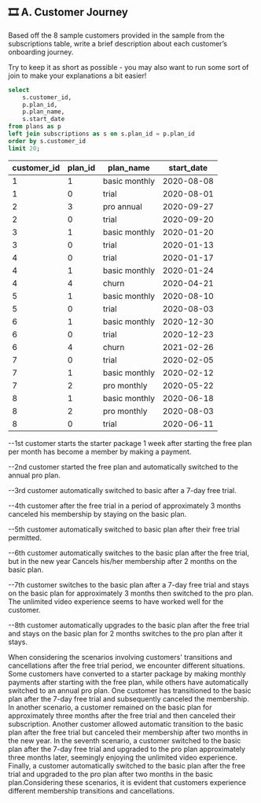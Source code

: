 ## 🎞️ A. Customer Journey

Based off the 8 sample customers provided in the sample from the subscriptions table, write a brief description about each customer’s onboarding journey.

Try to keep it as short as possible - you may also want to run some sort of join to make your explanations a bit easier!

```sql
select 
	s.customer_id,
	p.plan_id,
	p.plan_name,
	s.start_date
from plans as p
left join subscriptions as s on s.plan_id = p.plan_id
order by s.customer_id
limit 20;
```
| customer_id | plan_id | plan_name     | start_date |
|-------------|---------|---------------|------------|
| 1           | 1       | basic monthly | 2020-08-08 |
| 1           | 0       | trial         | 2020-08-01 |
| 2           | 3       | pro annual    | 2020-09-27 |
| 2           | 0       | trial         | 2020-09-20 |
| 3           | 1       | basic monthly | 2020-01-20 |
| 3           | 0       | trial         | 2020-01-13 |
| 4           | 0       | trial         | 2020-01-17 |
| 4           | 1       | basic monthly | 2020-01-24 |
| 4           | 4       | churn         | 2020-04-21 |
| 5           | 1       | basic monthly | 2020-08-10 |
| 5           | 0       | trial         | 2020-08-03 |
| 6           | 1       | basic monthly | 2020-12-30 |
| 6           | 0       | trial         | 2020-12-23 |
| 6           | 4       | churn         | 2021-02-26 |
| 7           | 0       | trial         | 2020-02-05 |
| 7           | 1       | basic monthly | 2020-02-12 |
| 7           | 2       | pro monthly   | 2020-05-22 |
| 8           | 1       | basic monthly | 2020-06-18 |
| 8           | 2       | pro monthly   | 2020-08-03 |
| 8           | 0       | trial         | 2020-06-11 |

--1st customer starts the starter package 1 week after starting the free plan per month has become a member by making a payment.
	
--2nd customer started the free plan and automatically switched to the annual pro plan.

--3rd customer automatically switched to basic after a 7-day free trial.

--4th customer after the free trial in a period of approximately 3 months canceled his membership by staying on the basic plan.

--5th customer automatically switched to basic plan after their free trial permitted.
	
--6th customer automatically switches to the basic plan after the free trial, but in the new year Cancels his/her membership after 2 months on the basic plan.

--7th customer switches to the basic plan after a 7-day free trial and stays on the basic plan for approximately 3 months then switched to the pro plan. The unlimited video experience seems to have worked well for the customer.
	
--8th customer automatically upgrades to the basic plan after the free trial and stays on the basic plan for 2 months switches to the pro plan after it stays.


When considering the scenarios involving customers' transitions and cancellations after the free trial period, we encounter different situations. Some customers have converted to a starter package by making monthly payments after starting with the free plan, while others have automatically switched to an annual pro plan. One
customer has transitioned to the basic plan after the 7-day free trial and subsequently canceled the membership. In another scenario, a customer remained on the basic plan for approximately three months after the free trial and then canceled their subscription. Another customer allowed automatic transition to the basic plan after the free trial but canceled their membership after two months in the new year. In the seventh scenario, a customer switched to the basic plan after the 7-day free trial and upgraded to the pro plan approximately three months later, seemingly enjoying the unlimited video experience. Finally, a customer automatically switched to the basic plan after the free trial and upgraded to the pro plan after two months in the basic plan.Considering these scenarios, it is evident that customers experience different membership transitions and cancellations.
